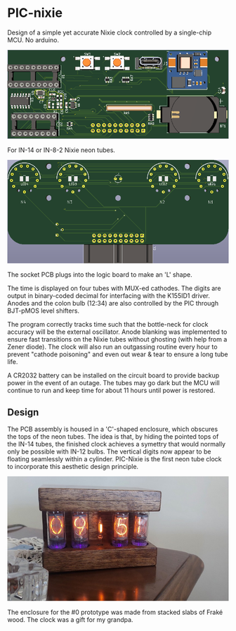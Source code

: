 # PIC-nixie #
Design of a simple yet accurate Nixie clock controlled by a single-chip MCU. No arduino. 

![Main PCB](logicf.png)

For IN-14 or IN-8-2 Nixie neon tubes. 

![IN-14 Socket Board](in14-socketf.png)

The socket PCB plugs into the logic board to make an 'L' shape.

The time is displayed on four tubes with MUX-ed cathodes. The digits are output in binary-coded decimal for interfacing with the K155ID1 driver. Anodes and the colon bulb (12:34) are also controlled by the PIC through BJT-pMOS level shifters.

The program correctly tracks time such that the bottle-neck for clock accuracy will be the external oscillator. Anode blanking was implemented to ensure fast transitions on the Nixie tubes without ghosting (with help from a Zener diode). The clock will also run an outgassing routine every hour to prevent "cathode poisoning" and even out wear & tear to ensure a long tube life.

A CR2032 battery can be installed on the circuit board to provide backup power in the event of an outage. The tubes may go dark but the MCU will continue to run and keep time for about 11 hours until power is restored.

## Design

The PCB assembly is housed in a 'C'-shaped enclosure, which obscures the tops of the neon tubes. The idea is that, by hiding the pointed tops of the IN-14 tubes, the finished clock achieves a symettry that would normally only be possible with IN-12 bulbs. The vertical digits now appear to be floating seamlessly within a cylinder. PIC-Nixie is the first neon tube clock to incorporate this aesthetic design principle. 

![Serial #0](exemplar.jpg)

The enclosure for the #0 prototype was made from stacked slabs of Fraké wood. The clock was a gift for my grandpa.
